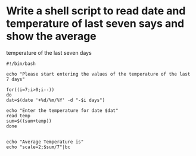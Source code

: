 # Write a shell script to read date and temperature of last seven says and show the average
temperature of the last seven days

```shell
#!/bin/bash

echo "Please start entering the values of the temperature of the last 7 days"

for((i=7;i>0;i--))
do
dat=$(date '+%d/%m/%Y' -d "-$i days")

echo "Enter the temperature for date $dat"
read temp
sum=$((sum+temp))
done


echo "Average Temperature is"
echo "scale=2;$sum/7"|bc
```
